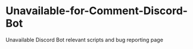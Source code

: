 # Unavailable-for-Comment-Discord-Bot
Unavailable Discord Bot relevant scripts and bug reporting page
